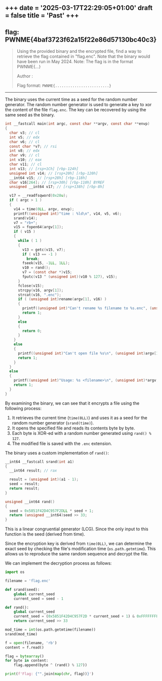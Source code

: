 +++
date = '2025-03-17T22:29:05+01:00'
draft = false
title = 'Past'
+++
---
flag: PWNME{4baf3723f62a15f22e86d57130bc40c3}
---
> Using the provided binary and the encrypted file, find a way to retrieve the flag contained in "flag.enc". Note that the binary would have been run in May 2024. Note: The flag is in the format PWNME{...}
>
> Author :
>
> Flag format: `PWNME{.........................}`



---

The binary uses the current time as a seed for the random number generator. The random number generator is used to generate a key to xor the content of the file `flag.enc`. The key can be recovered by using the same seed as the binary.

```c
int __fastcall main(int argc, const char **argv, const char **envp)
{
  char v3; // cl
  int v5; // edx
  char v6; // cl
  const char *v7; // rsi
  int v8; // edx
  char v9; // cl
  int v10; // eax
  char v11; // cl
  int v13; // [rsp+1Ch] [rbp-124h]
  unsigned int v14; // [rsp+20h] [rbp-120h]
  __int64 v15; // [rsp+28h] [rbp-118h]
  char v16[264]; // [rsp+30h] [rbp-110h] BYREF
  unsigned __int64 v17; // [rsp+138h] [rbp-8h]

  v17 = __readfsqword(0x28u);
  if ( argc > 1 )
  {
    v14 = time(0LL, argv, envp);
    printf((unsigned int)"time : %ld\n", v14, v5, v6);
    srand(v14);
    v7 = "rb+";
    v15 = fopen64(argv[1]);
    if ( v15 )
    {
      while ( 1 )
      {
        v13 = getc(v15, v7);
        if ( v13 == -1 )
          break;
        fseek(v15, -1LL, 1LL);
        v10 = rand();
        v7 = (const char *)v15;
        fputc(v13 ^ (unsigned int)(v10 % 127), v15);
      }
      fclose(v15);
      strcpy(v16, argv[1]);
      strcat(v16, ".enc");
      if ( (unsigned int)rename(argv[1], v16) )
      {
        printf((unsigned int)"Can't rename %s filename to %s.enc", (unsigned int)argv[1], (unsigned int)argv[1], v11);
        return 1;
      }
      else
      {
        return 0;
      }
    }
    else
    {
      printf((unsigned int)"Can't open file %s\n", (unsigned int)argv[1], v8, v9);
      return 1;
    }
  }
  else
  {
    printf((unsigned int)"Usage: %s <filename>\n", (unsigned int)*argv, (_DWORD)envp, v3);
    return 1;
  }
}
```

By examining the binary, we can see that it encrypts a file using the following process:

1. It retrieves the current time (`time(0LL)`) and uses it as a seed for the random number generator (`srand(time)`).
2. It opens the specified file and reads its contents byte by byte.
3. Each byte is XOR-ed with a random number generated using `rand() % 127`.
4. The modified file is saved with the `.enc` extension.

The binary uses a custom implementation of `rand()`:

```c
__int64 __fastcall srand(int a1)
{
  __int64 result; // rax

  result = (unsigned int)(a1 - 1);
  seed = result;
  return result;
}

unsigned __int64 rand()
{
  seed = 0x5851F42D4C957F2DLL * seed + 1;
  return (unsigned __int64)seed >> 33;
}
```

This is a linear congruential generator (LCG). Since the only input to this function is the seed (derived from time).

Since the encryption key is derived from `time(0LL)`, we can determine the exact seed by checking the file's modification time (`os.path.getmtime`). This allows us to reproduce the same random sequence and decrypt the file.

We can implement the decryption process as follows:

```py
import os

filename = 'flag.enc'

def srand(seed):
    global current_seed
    current_seed = seed - 1

def rand():
    global current_seed
    current_seed = (0x5851F42D4C957F2D * current_seed + 1) & 0xFFFFFFFFFFFFFFFF
    return current_seed >> 33

mod_time = int(os.path.getmtime(filename))
srand(mod_time)

f = open(filename, 'rb')
content = f.read()

flag = bytearray()
for byte in content:
    flag.append(byte ^ (rand() % 127))

print(f'Flag: {"".join(map(chr, flag))}')
```
